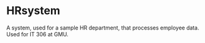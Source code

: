 # HRsystem
A system, used for a sample HR department, that processes employee data. Used for IT 306 at GMU. 
